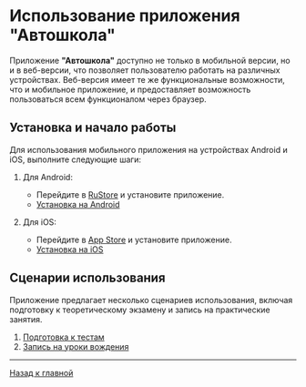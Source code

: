 # Использование приложения "Автошкола"

Приложение **"Автошкола"** доступно не только в мобильной версии, но и в веб-версии, что позволяет пользователю работать на различных устройствах. Веб-версия имеет те же функциональные возможности, что и мобильное приложение, и предоставляет возможность пользоваться всем функционалом через браузер.

## Установка и начало работы
Для использования мобильного приложения на устройствах Android и iOS, выполните следующие шаги:

1. Для Android:
   - Перейдите в [RuStore](https://www.rustore.ru/) и установите приложение.
   - [Установка на Android](installation/android.md)

2. Для iOS:
   - Перейдите в [App Store](https://www.apple.com/app-store/) и установите приложение.
   - [Установка на iOS](installation/ios.md)

## Сценарии использования
Приложение предлагает несколько сценариев использования, включая подготовку к теоретическому экзамену и запись на практические занятия.

1. [Подготовка к тестам](scenarios/test_preparation.md)
2. [Запись на уроки вождения](scenarios/driving_lessons.md)

---
[Назад к главной](../README.md)
